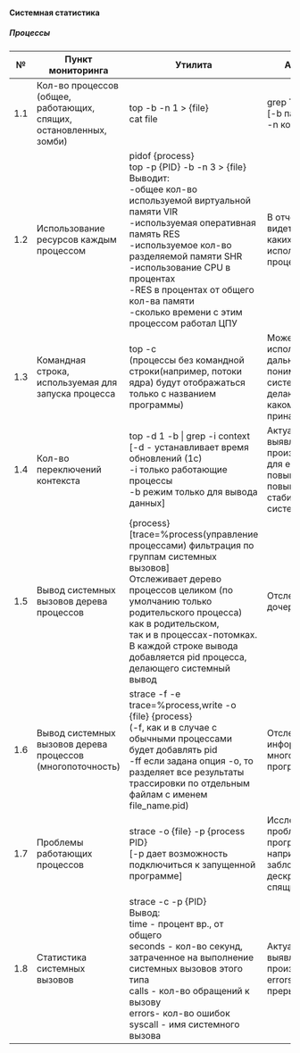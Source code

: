 #### Системная статистика
##### Процессы

| № | Пункт мониторинга | Утилита | Актуальность | Проблемы |
| --- | --- | --- | --- | --- |
| 1.1 | Кол-во процессов (общее, работающих, спящих, остановленных, зомби) | top -b -n 1 > {file}</br>cat file | grep Tasks</br>[-b пакетный режим</br>-n кол-во итераций] | Необходимо иметь общую информацию по всем процессам ||
| 1.2 | Использование ресурсов каждым процессом | pidof {process}</br>top -p {PID} -b -n 3 > {file}</br>Выводит:</br>-общее кол-во используемой виртуальной памяти VIR</br>-используемая оперативная память RES</br>-используемое кол-во разделяемой  памяти SHR</br>-использование CPU в процентах</br>-RES в процентах от общего кол-ва памяти</br>-сколько времени с этим процессом работал ЦПУ | В отчете необходимо видеть, сколько и каких ресурсов использует каждый процесс ||
| 1.3 | Командная строка, используемая для запуска процесса | top -c</br>(процессы без командной строки(например, потоки ядра) будут отображаться только с названием программы) | Может быть использовано для дальнейшего понимания, какие системные вызовы делают процессы и к какому пакету принадлежит процесс ||
| 1.4 | Кол-во переключений контекста | top -d 1 -b \| grep -i context</br>[-d - устанавливает время обновлений (1с)</br>-i только работающие процессы</br>-b режим только для вывода данных] | Актуально ввиду выявления проблем с производительностью для её дальнейшего повышения, а также повышения стабильности системы ||
| 1.5 | Вывод системных вызовов дерева процессов | {process}</br>[trace=%process(управление процессами) фильтрация по группам системных вызовов]</br>Отслеживает дерево процессов целиком (по умолчанию только родительского процесса) как в родительском,</br>так и в процессах-потомках. В каждой строке вывода добавляется pid процесса, делающего системный вывод | Отслеживание дочерних процессов ||
| 1.6 | Вывод системных вызовов дерева процессов (многопоточность) | strace -f -e trace=%process,write -o {file} {process}</br>(-f, как и в случае с обычными процессами будет добавлять pid</br>-ff если задана опция -o, то разделяет все результаты трассировки по отдельным файлам с именем file_name.pid) | Отслеживание информации в многопоточных программах ||
| 1.7 | Проблемы работающих процессов | strace -o {file} -p {process PID}</br>[-p дает возможность подключиться к запущенной программе] | Исследование проблем работающей программы, например, заблокированный на дескрипторе или спящий процесс ||
| 1.8 | Статистика системных вызовов | strace -c -p  {PID}</br>Вывод:</br>time - процент вр., от общего</br>seconds - кол-во секунд, затраченное на выполнение системных вызовов этого типа</br>calls - кол-во обращений к вызову</br>errors- кол-во ошибок</br>syscall - имя системного вызова | Актуально ввиду выявления проблем с производительностью</br>errors? программные прерывания? ||
 
